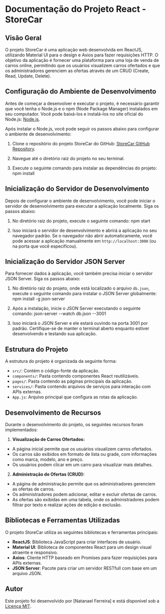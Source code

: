 # Documentação do Projeto React - StoreCar

## Visão Geral
O projeto StoreCar é uma aplicação web desenvolvida em ReactJS, utilizando Material UI para o design e Axios para fazer requisições HTTP. O objetivo da aplicação é fornecer uma plataforma para uma loja de venda de carros online, permitindo que os usuários visualizem carros ofertados e que os administradores gerenciem as ofertas através de um CRUD (Create, Read, Update, Delete).

## Configuração do Ambiente de Desenvolvimento
Antes de começar a desenvolver e executar o projeto, é necessário garantir que você tenha o Node.js e o npm (Node Package Manager) instalados em seu computador. Você pode baixá-los e instalá-los no site oficial do Node.js: [Node.js](https://nodejs.org/).

Após instalar o Node.js, você pode seguir os passos abaixo para configurar o ambiente de desenvolvimento:

1. Clone o repositório do projeto StoreCar do GitHub: [StoreCar GitHub Repository](https://github.com/ferreiranatan/carstore).

2. Navegue até o diretório raiz do projeto no seu terminal.

3. Execute o seguinte comando para instalar as dependências do projeto: npm install

## Inicialização do Servidor de Desenvolvimento
Depois de configurar o ambiente de desenvolvimento, você pode iniciar o servidor de desenvolvimento para executar a aplicação localmente. Siga os passos abaixo:

1. No diretório raiz do projeto, execute o seguinte comando: npm start

2. Isso iniciará o servidor de desenvolvimento e abrirá a aplicação no seu navegador padrão. Se o navegador não abrir automaticamente, você pode acessar a aplicação manualmente em `http://localhost:3000` (ou na porta que você especificou).

## Inicialização do Servidor JSON Server
Para fornecer dados à aplicação, você também precisa iniciar o servidor JSON Server. Siga os passos abaixo:

1. No diretório raiz do projeto, onde está localizado o arquivo `db.json`, execute o seguinte comando para instalar o JSON Server globalmente: npm install -g json-server

2. Após a instalação, inicie o JSON Server executando o seguinte comando: json-server --watch db.json --3001

3. Isso iniciará o JSON Server e ele estará ouvindo na porta 3001 por padrão. Certifique-se de manter o terminal aberto enquanto estiver desenvolvendo e testando sua aplicação.

## Estrutura do Projeto
A estrutura do projeto é organizada da seguinte forma:

- `src/`: Contém o código-fonte da aplicação.
- `components/`: Pasta contendo componentes React reutilizáveis.
- `pages/`: Pasta contendo as páginas principais da aplicação.
- `services/`: Pasta contendo arquivos de serviços para interação com APIs externas.
- `App.js`: Arquivo principal que configura as rotas da aplicação.

## Desenvolvimento de Recursos
Durante o desenvolvimento do projeto, os seguintes recursos foram implementados:

1. **Visualização de Carros Ofertados:**
- A página inicial permite que os usuários visualizem carros ofertados.
- Os carros são exibidos em formato de lista ou grade, com informações como marca, modelo, ano e preço.
- Os usuários podem clicar em um carro para visualizar mais detalhes.

2. **Administração de Ofertas (CRUD):**
- A página de administração permite que os administradores gerenciem as ofertas de carros.
- Os administradores podem adicionar, editar e excluir ofertas de carros.
- As ofertas são exibidas em uma tabela, onde os administradores podem filtrar por texto e realizar ações de edição e exclusão.

## Bibliotecas e Ferramentas Utilizadas
O projeto StoreCar utiliza as seguintes bibliotecas e ferramentas principais:

- **ReactJS**: Biblioteca JavaScript para criar interfaces de usuário.
- **Material UI**: Biblioteca de componentes React para um design visual atraente e responsivo.
- **Axios**: Cliente HTTP baseado em Promises para fazer requisições para APIs externas.
- **JSON Server**: Pacote para criar um servidor RESTfull com base em um arquivo JSON.

## Autor
Este projeto foi desenvolvido por [Natanael Ferreira] e está disponível sob a [Licença MIT](LICENSE).
